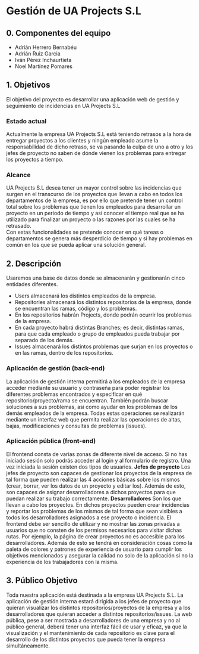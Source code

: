 <h1>Gestión de UA Projects S.L</h1>
    <h2>0. Componentes del equipo</h2>
    <ul>
    <li>Adrián Herrero Bernabéu</li>
    <li>Adrián Ruiz Garcia</li>
    <li>Iván Pérez Inchaurtieta</li>
    <li>Noel Martínez Pomares</li>
    </ul>
    <h2>1. Objetivos</h2>
<p>El objetivo del proyecto es desarrollar una aplicación web de gestión y seguimiento de
incidencias en UA Projects S.L</p>
<h3>Estado actual</h3>
<p>Actualmente la empresa UA Projects S.L está teniendo retrasos a la hora de entregar
proyectos a los clientes y ningún empleado asume la responsabilidad de dicho retraso, se
va pasando la culpa de uno a otro y los jefes de proyecto no saben de dónde vienen los
problemas para entregar los proyectos a tiempo.</p>
<h3>Alcance</h3>
<p>UA Projects S.L desea tener un mayor control sobre las incidencias que surgen en el
transcurso de los proyectos que llevan a cabo en todos los departamentos de la empresa,
es por ello que pretende tener un control total sobre los problemas que tienen los
empleados para desarrollar un proyecto en un periodo de tiempo y así conocer el tiempo
real que se ha utilizado para finalizar un proyecto o las razones por las cuales se ha
retrasado.
<br>
Con estas funcionalidades se pretende conocer en qué tareas o departamentos se genera
más desperdicio de tiempo y si hay problemas en común en los que se pueda aplicar una
solución general.</p>
<h2>2. Descripción</h2>
Usaremos una base de datos donde se almacenarán y gestionarán cinco entidades
diferentes.
<ul>
<li>Users almacenará los distintos empleados de la empresa.</li>
<li>Repositories almacenará los distintos repositorios de la empresa, donde se
encuentran las ramas, código y los problemas.</li>
<li>En los repositorios habrán Projects, donde podrán ocurrir los problemas de la
empresa.</li>
<li>En cada proyecto habrá distintas Branches; es decir, distintas ramas, para que cada
empleado o grupo de empleados pueda trabajar por separado de los demás.</li>
<li>Issues almacenará los distintos problemas que surjan en los proyectos o en las
ramas, dentro de los repositorios.</li>
</ul>
<h3>Aplicación de gestión (back-end)</h3>
La aplicación de gestión interna permitirá a los empleados de la empresa acceder mediante
su usuario y contraseña para poder registrar los diferentes problemas encontrados y
especificar en qué repositorio/proyecto/rama se encuentran. También podrán buscar
soluciones a sus problemas, así como ayudar en los problemas de los demás empleados
de la empresa.
Todas estas operaciones se realizarán mediante un interfaz web que permita realizar las
operaciones de altas, bajas, modificaciones y consultas de problemas (issues).
<h3>Aplicación pública (front-end)</h3>
El frontend consta de varias zonas de diferente nivel de acceso.
Si no has iniciado sesión solo podrás acceder al login y al formulario de registro.
Una vez iniciada la sesión existen dos tipos de usuarios.
<strong>Jefes de proyecto</strong>
Los jefes de proyecto son capaces de gestionar los proyectos de la empresa de tal
forma que pueden realizar las 4 acciones básicas sobre los mismos (crear, borrar,
ver los datos de un proyecto y editar los). Además de esto, son capaces de asignar
desarrolladores a dichos proyectos para que puedan realizar su trabajo
correctamente.
<strong>Desarrolladores</strong>
Son los que llevan a cabo los proyectos. En dichos proyectos pueden crear
incidencias y reportar los problemas de los mismos de tal forma que sean visibles a
todos los desarrolladores asignados a ese proyecto o incidencia.
El frontend debe ser sencillo de utilizar y no mostrar las zonas privadas a usuarios que no
consten de los permisos necesarios para visitar dichas rutas. Por ejemplo, la página de
crear proyectos no es accesible para los desarrolladores.
Además de esto se tendrá en consideración cosas como la paleta de colores y patrones de
experiencia de usuario para cumplir los objetivos mencionados y asegurar la calidad no solo
de la aplicación si no la experiencia de los trabajadores con la misma.
<h2>3. Público Objetivo</h2>
Toda nuestra aplicación está destinada a la empresa UA Projects S.L.
La aplicación de gestión interna estará dirigida a los jefes de proyecto que quieran visualizar
los distintos repositorios/proyectos de la empresa y a los desarrolladores que quieran
acceder a distintos repositorios/issues.
La web pública, pese a ser mostrada a desarrolladores de una empresa y no al público
general, deberá tener una interfaz fácil de usar y eficaz, ya que la visualización y el
mantenimiento de cada repositorio es clave para el desarrollo de los distintos proyectos que
pueda tener la empresa simultáneamente.

